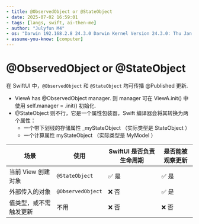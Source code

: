 ```yaml
---
- title: @ObservedObject or @StateObject
- date: 2025-07-02 16:59:01
- tags: [langs, swift, ai-then-me]
- author: "Julyfun M4"
- os: "Darwin 192.168.2.8 24.3.0 Darwin Kernel Version 24.3.0: Thu Jan  2 20:22:58 PST 2025; root:xnu-11215.81.4~3/RELEASE_ARM64_T8132 arm64"
- assume-you-know: [computer]
---
```


# @ObservedObject or @StateObject

在 SwiftUI 中，`@ObservedObject` 和 `@StateObject` 均可传播 @Published 更新.

- ViewA has @ObservedObject manager. 则 manager 可在 ViewA.init() 中使用 self.manager = .init() 初始化.
- @StateObject 则不行，它是一个属性包装器，Swift 编译器会将其转换为两个属性：
    - 一个带下划线的存储属性 _myStateObject （实际类型是 StateObject<MyModel> ）
    - 一个计算属性 myStateObject （实际类型是 MyModel ）

| 场景           | 使用                | SwiftUI 是否负责生命周期 | 是否能被观察更新 |
| ------------ | ----------------- | ---------------- | -------- |
| 当前 View 创建对象 | `@StateObject`    | ✅ 是              | ✅ 是      |
| 外部传入的对象      | `@ObservedObject` | ❌ 否              | ✅ 是      |
| 值类型，或不需触发更新  | 不用                | ❌ 否              | ❌ 否      |

